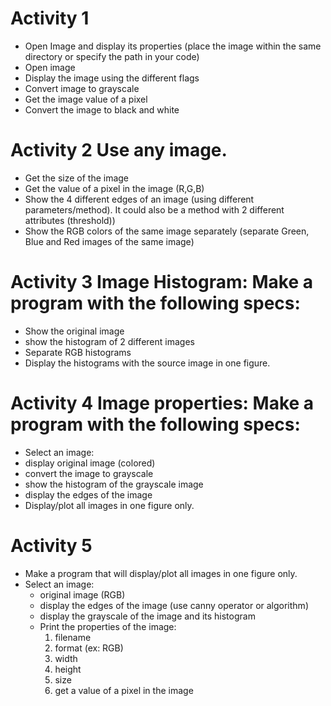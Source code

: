 # Activity 1  
- Open Image and display its properties (place the image within the same directory or specify the path in your code)
- Open image
- Display the image using the different flags 
- Convert image to grayscale
- Get the image value of a pixel
- Convert the image to black and white
# Activity 2 Use any image. 
- Get the size of the image
- Get the value of a pixel in the image (R,G,B)
- Show the 4 different edges of an image (using different parameters/method). It could also be a method with 2 different attributes (threshold))
- Show the RGB colors of the same image separately (separate Green, Blue and Red images of the same image)
# Activity 3 Image Histogram: Make a program with the following specs:
- Show the original image 
- show the histogram of 2 different images
- Separate RGB histograms
- Display the histograms with the source image in one figure. 
 # Activity 4 Image properties: Make a program with the following specs:
- Select an image:
- display original image (colored)
- convert the image to grayscale 
- show the histogram of the grayscale image
- display the edges of the image 
- Display/plot all images in one figure only.
# Activity 5 
- Make a program that will display/plot all images in one figure only.
- Select an image:
	- original image (RGB)
	- display the edges of the image (use canny operator or algorithm)
	- display the grayscale of the image and its histogram
	- Print the properties of the image:
		1. filename
		2. format (ex: RGB)
		3. width
		4. height
		5. size
		6. get a value of a pixel in the image
